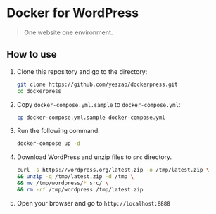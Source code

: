 # Docker for WordPress
> One website one environment.


## How to use
1. Clone this repository and go to the directory:
    ```bash
    git clone https://github.com/yeszao/dockerpress.git
    cd dockerpress
    ```
2. Copy `docker-compose.yml.sample` to `docker-compose.yml`:
    ```bash
    cp docker-compose.yml.sample docker-compose.yml
    ```
3. Run the following command:
    ```bash
    docker-compose up -d
    ```
4. Download WordPress and unzip files to `src` directory.
    ```bash
   curl -s https://wordpress.org/latest.zip -o /tmp/latest.zip \
   && unzip -q /tmp/latest.zip -d /tmp \
   && mv /tmp/wordpress/* src/ \
   && rm -rf /tmp/wordpress /tmp/latest.zip
   ```
5. Open your browser and go to `http://localhost:8888`